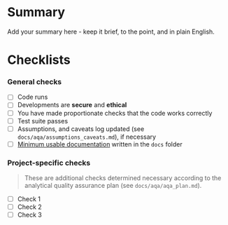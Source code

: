 # Summary

Add your summary here - keep it brief, to the point, and in plain English.

# Checklists

<!--
These are DO-CONFIRM checklists; it CONFIRMs that you have DOne each item.

Outstanding actions should be completed before reviewers are assigned; if actions are irrelevant, please try and add a 
comment stating why.

Incomplete pull/merge requests MAY be blocked until actions are resolved, or closed at the reviewers' discretion.
-->

### General checks

- [ ] Code runs
- [ ] Developments are **secure** and **ethical**
- [ ] You have made proportionate checks that the code works correctly
- [ ] Test suite passes
- [ ] Assumptions, and caveats log updated (see `docs/aqa/assumptions_caveats.md`), if necessary
- [ ] [Minimum usable documentation](http://agilemodeling.com/essays/documentLate.htm) written in the `docs` folder

### Project-specific checks

> These are additional checks determined necessary according to the analytical quality assurance plan 
(see `docs/aqa/aqa_plan.md`).

- [ ] Check 1
- [ ] Check 2
- [ ] Check 3

